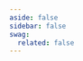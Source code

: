```yaml
---
aside: false
sidebar: false
swag:
  related: false
---
```


<SwagLanding>
    <template #title>Craft beautiful themes that inspire</template>
    <template #description>
        <p>Themes allow merchants to transport their brand and identity. They are the way they present their products and services. Create a theme and sell it in the store so that merchants can use it in their stores.</p>
        <p>Shopware's theme system is based on twig and an inheritance mechanism, so you can write individual themes without breaking Shopware's core functionalities.</p>
    </template>
    <template #ctas>
        <PageRef page="/docs/guides/plugins/themes/theme-base-guide.html" title="Start building a theme" sub="Learn how to set up a theme for your storefront from scratch." />
    </template>
    <template #exposed>
        <SwagLandingCardList>
            <template #title>Starter guides</template>
            <template #description>
                Here is a handful of tutorials to follow along that make you familiar with some of our concepts:
            </template>
            <template #cards>
                <PageRef page="/docs/guides/plugins/themes/theme-configuration">
                    <template #title>Theme configuration</template>
                    <template #sub>Add options to your theme, so merchants can customize it to their needs.</template>
                </PageRef>
                <PageRef page="/docs/guides/plugins/themes/add-assets-to-theme">
                    <template #title>Add custom assets</template>
                    <template #sub>Learn how to add custom styles, scripts, and assets to your theme.</template>
                </PageRef>
                <PageRef page="/docs/guides/plugins/themes/add-theme-inheritance">
                    <template #title>Theme inheritance</template>
                    <template #sub>Build a family of themes that inherit from each other for all your custom projects.</template>
                </PageRef>
            </template>
        </SwagLandingCardList>
        <SwagLandingCardList>
            <template #title>Highlights</template>
            <template #description>
                Themes in Shopware serve a crucial role in defining the visual and structural appearance of your online store. They determine how your e-commerce website looks to your customers and how it presents your products and content. Here are the primary functions and aspects of themes in Shopware:
            </template>
            <div class="grid gap-8">
                <div class="grid md:grid-cols-2 gap-8">
                    <SwagCardSummary icon="boxes">
                        <template #title>Build and configure themes</template>
                        <ul>
                            <li><a href="/docs/guides/plugins/themes/create-a-theme">Create plugin based theme</a></li>
                            <li><a href="/docs/guides/plugins/themes/theme-configuration">Theme configuration</a></li>
                            <li><a href="/docs/guides/plugins/themes/theme-inheritance-configuration">Inherit theme configurations</a></li>
                        </ul>
                    </SwagCardSummary>
                    <SwagCardSummary icon="figma">
                        <template #title>Style themes</template>
                        <ul>
                            <li><a href="/docs/guides/plugins/themes/add-css-js-to-theme">SCSS/CSS</a></li>
                            <li><a href="/docs/guides/plugins/themes/add-theme-inheritance-without-resources">Theme with bootstrap styling</a></li>
                            <li><a href="/docs/guides/plugins/themes/override-bootstrap-variables-in-a-theme">Override bootstrap variables</a></li>
                        </ul>
                    </SwagCardSummary>
                </div>
                <div class="grid md:grid-cols-3 gap-8">
                    <SwagCardSummary icon="dashboard">
                        <template #title>Embed JS styling</template>
                        <ul>
                            <li><a href="/docs/guides/plugins/themes/add-css-js-to-theme.html#adding-custom-js">Add custom JS</a></li>
                        </ul>
                    </SwagCardSummary>
                    <SwagCardSummary icon="flow">
                        <template #title>Add assets</template>
                        <ul>
                            <li><a href="/docs/guides/plugins/themes/add-assets-to-theme">Custom Assets</a></li>
                            <li><a href="/docs/guides/plugins/apps/payment#asynchronous-payments">Icons</a></li>
                        </ul>
                    </SwagCardSummary>
                    <SwagCardSummary icon="image-text">
                        <template #title>Templates</template>
                        <ul>
                            <li><a href="/docs/guides/plugins/plugins/storefront/customize-templates">Add custom templates</a></li>
                        </ul>
                    </SwagCardSummary>
                </div>
            </div>
        </SwagLandingCardList>
    </template>
</SwagLanding>
